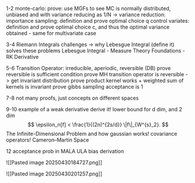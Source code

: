 1-2
monte-carlo: prove: use MGFs to see MC is normally distributed, unbiased and with variance reducing as 1/N 
-> variance reduction: 
	importance sampling: definition and prove optimal choice q 
	control variates: definition and prove optimal choice c, and thus the optimal variance obtained - same for multivariate case

3-4
Riemann Integrals challenges -> why Lebesgue Integral (define it) solves these problems 
Lebesgue Integral - Measure Theory Foundations - RK Derivative 

5-6 
Transition Operator: irreducible, aperiodic, reversible (DB)
prove reversible is sufficient condition 
prove MH transition operator is reversible -> get invariant distribution
prove product kernel works + weighted sum of kernels is invariant 
prove gibbs sampling acceptance is 1 

7-8
not many proofs, just concepts on different spaces

9-10
example of a weak derivative derive it!
lower bound for d dim, and 2 dim
$$
\epsilon_n[f] < \frac{1}{(2n)^{2s/d}} \|f\|_{W^{s}_2}.
$$
The Infinite-Dimensional Problem and how gaussian works!
covariance operators! Cameron–Martin Space  

12
acceptance prob in MALA 
ULA bias derivation 

![[Pasted image 20250430184727.png]]

![[Pasted image 20250430201257.png]]

